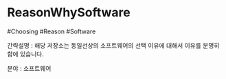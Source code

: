 # ReasonWhySoftware
#Choosing #Reason #Software

간략설명 : 해당 저장소는 동일선상의 소프트웨어의 선택 이유에 대해서 이유를 분명히함에 있습니다.

분야 : 소프트웨어
